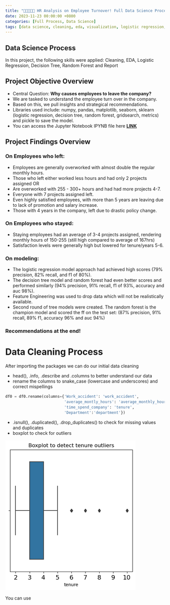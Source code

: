 ```yaml
---
title: "🧑🏻‍🤝‍🧑🏽 HR Analysis on Employee Turnover! Full Data Science Process"
date: 2023-11-23 00:00:00 +0800
categories: [Full Process, Data Science]
tags: [data science, cleaning, eda, visualization, logistic regression, decision tree, random forest, feature engineering, recommendations]
---
```


## Data Science Process 
In this project, the following skills were applied: Cleaning, EDA, Logistic Regression, Decision Tree, Random Forest and Report

## Project Objective Overview
- Central Question: **Why causes employees to leave the company?**
- We are tasked to understand the employee turn over in the company.
- Based on this, we pull insights and strategical recommendations.
- Libraries used include: numpy, pandas, matplotlib, seaborn, sklearn (logistic regression, decision tree, random forest, gridsearch, metrics) and pickle to save the model.
- You can access the Jupyter Notebook IPYNB file here **[LINK](https://github.com/rydata/rydata.github.io/blob/main/portfolio/HR%20Analysis/Course%207%20Salifort%20Motors%20project%20lab.ipynb)**

## Project Findings Overview
### On Employees who left:
- Employees are generally overworked with almost double the regular monthly hours.
- Those who left either worked less hours and had only 2 projects assigned OR
- Are overworked with 255 - 300+ hours and had had more projects 4-7.
- Everyone with 7 projects assigned left. 
- Even highly satisfied employees, with more than 5 years are leaving due to lack of promotion and salary increase.
- Those with 4 years in the company, left due to drastic policy change.  

### On Employees who stayed:
- Staying employees had an average of 3-4 projects assigned, rendering monthly hours of 150-255 (still high compared to average of 167hrs)
- Satisfaction levels were generally high but lowered for tenure/years 5-6.

### On modeling:
- The logistic regression model approach had achieved high scores (79% precision, 82% recall, and f1 of 80%).
- The decision tree model and random forest had even better scores and performed similarly (94% precision, 91% recall, f1 of 93%, accuracy and auc 98%). 
- Feature Engineering was used to drop data which will not be realistically available.
- Second round of tree models were created. The random forest is the champion model and scored the ff on the test set: (87% precision, 91% recall, 89% f1, accuracy 96% and auc 94%)


### Recommendations at the end!


# Data Cleaning Process 

After importing the packages we can do our initial data cleaning

- head(), .info, .describe and .columns to better understand our data
- rename the columns to snake_case (lowercase and underscores) and correct mispellings

```python
df0 = df0.rename(columns={'Work_accident': 'work_accident',
                          'average_montly_hours': 'average_monthly_hours',
                          'time_spend_company': 'tenure',
                          'Department':'department'})
```

- .isnull(), .duplicated(), .drop_duplicates() to check for missing values and duplicates
- boxplot to check for outliers 


![outlier_boxplot](\portfolio\HR_Analysis\tenure_boxplot.png)

You can use 
